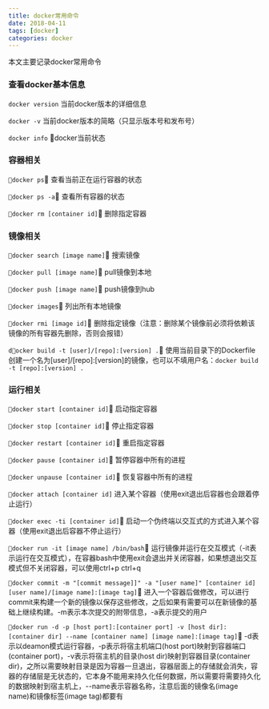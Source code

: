 ```yaml
---
title: docker常用命令
date: 2018-04-11
tags: [docker]
categories: docker
---
```


本文主要记录docker常用命令

<!--more-->

### 查看docker基本信息

`docker version`  当前docker版本的详细信息

`docker -v`       当前docker版本的简略（只显示版本号和发布号）

`docker info`     docker当前状态

### 容器相关

`docker ps`                 查看当前正在运行容器的状态

`docker ps -a`              查看所有容器的状态

`docker rm [container id]`  删除指定容器

### 镜像相关

`docker search [image name]`  搜索镜像

`docker pull [image name]`    pull镜像到本地

`docker push [image name]`    push镜像到hub

`docker images`               列出所有本地镜像

`docker rmi [image id]`       删除指定镜像（注意：删除某个镜像前必须将依赖该镜像的所有容器先删除，否则会报错）

`docker build -t [user]/[repo]:[version] .`  使用当前目录下的Dockerfile创建一个名为[user]/[repo]:[version]的镜像，也可以不填用户名：`docker build -t [repo]:[version] .`

### 运行相关

`docker start [container id]`      启动指定容器

`docker stop [container id]`       停止指定容器

`docker restart [container id]`    重启指定容器

`docker pause [container id]`      暂停容器中所有的进程

`docker unpause [container id]`    恢复容器中所有的进程

`docker attach [container id]`     进入某个容器（使用exit退出后容器也会跟着停止运行）

`docker exec -ti [container id]`   启动一个伪终端以交互式的方式进入某个容器（使用exit退出后容器不停止运行）

`docker run -it [image name] /bin/bash`  运行镜像并运行在交互模式（-it表示运行在交互模式），在容器bash中使用exit会退出并关闭容器，如果想退出交互模式但不关闭容器，可以使用ctrl+p ctrl+q

`docker commit -m "[commit message]]" -a "[user name]" [container id] [user name]/[image name]:[image tag]`  进入一个容器后做修改，可以进行commit来构建一个新的镜像以保存这些修改，之后如果有需要可以在新镜像的基础上继续构建。-m表示本次提交的附带信息，-a表示提交的用户

`docker run -d -p [host port]:[container port] -v [host dir]:[container dir] --name [container name] [image name]:[image tag]`  -d表示以deamon模式运行容器，-p表示将宿主机端口(host port)映射到容器端口(container port)，-v表示将宿主机的目录(host dir)映射到容器目录(container dir)，之所以需要映射目录是因为容器一旦退出，容器层面上的存储就会消失，容器的存储层是无状态的，它本身不能用来持久化任何数据，所以需要将需要持久化的数据映射到宿主机上，--name表示容器名称，注意后面的镜像名(image name)和镜像标签(image tag)都要有